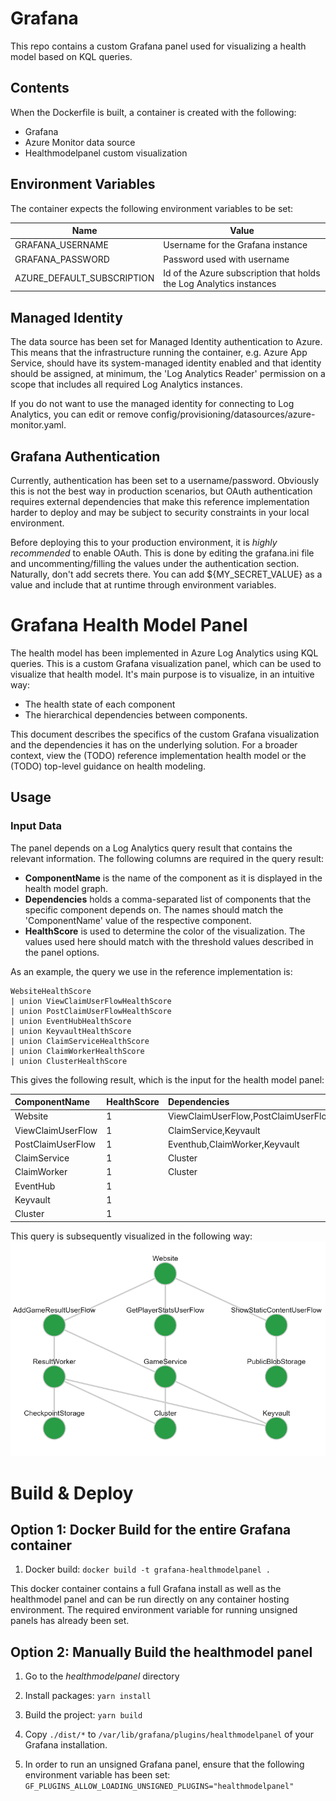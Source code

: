 # Grafana
This repo contains a custom Grafana panel used for visualizing a health model based on KQL queries.

## Contents
When the Dockerfile is built, a container is created with the following:

- Grafana
- Azure Monitor data source
- Healthmodelpanel custom visualization

## Environment Variables
The container expects the following environment variables to be set:

| Name | Value   |
|------|---------|
| GRAFANA_USERNAME | Username for the Grafana instance |
| GRAFANA_PASSWORD | Password used with username |
| AZURE_DEFAULT_SUBSCRIPTION | Id of the Azure subscription that holds the Log Analytics instances |

## Managed Identity
The data source has been set for Managed Identity authentication to Azure.
This means that the infrastructure running the container, e.g. Azure App Service, should have its system-managed identity enabled and that identity should be assigned, at minimum, the 'Log Analytics Reader' permission on a scope that includes all required Log Analytics instances.

If you do not want to use the managed identity for connecting to Log Analytics, you can edit or remove config/provisioning/datasources/azure-monitor.yaml.

## Grafana Authentication
Currently, authentication has been set to a username/password. Obviously this is not the best way in production scenarios, but OAuth authentication requires external dependencies that make this reference implementation harder to deploy and may be subject to security constraints in your local environment. 

Before deploying this to your production environment, it is *highly recommended* to enable OAuth. This is done by editing the grafana.ini file and uncommenting/filling the values under the authentication section. Naturally, don't add secrets there. You can add ${MY_SECRET_VALUE} as a value and include that at runtime through environment variables. 


# Grafana Health Model Panel

The health model has been implemented in Azure Log Analytics using KQL queries. This is a custom Grafana visualization panel, which can be used to visualize that health model. It's main purpose is to visualize, in an intuitive way:

- The health state of each component
- The hierarchical dependencies between components.

This document describes the specifics of the custom Grafana visualization and the dependencies it has on the underlying solution. For a broader context, view the (TODO) reference implementation health model or the (TODO) top-level guidance on health modeling.

## Usage

### Input Data

The panel depends on a Log Analytics query result that contains the relevant information. The following columns are required in the query result:

- **ComponentName** is the name of the component as it is displayed in the health model graph.
- **Dependencies** holds a comma-separated list of components that the specific component depends on. The names should match the 'ComponentName' value of the respective component.
- **HealthScore** is used to determine the color of the visualization. The values used here should match with the threshold values described in the panel options.

As an example, the query we use in the reference implementation is:

```kql
WebsiteHealthScore
| union ViewClaimUserFlowHealthScore
| union PostClaimUserFlowHealthScore
| union EventHubHealthScore
| union KeyvaultHealthScore
| union ClaimServiceHealthScore
| union ClaimWorkerHealthScore
| union ClusterHealthScore
```

This gives the following result, which is the input for the health model panel:

| ComponentName     | HealthScore | Dependencies                        |
| :---------------- | :---------- | :---------------------------------- |
| Website           | 1           | ViewClaimUserFlow,PostClaimUserFlow |
| ViewClaimUserFlow | 1           | ClaimService,Keyvault               |
| PostClaimUserFlow | 1           | Eventhub,ClaimWorker,Keyvault       |
| ClaimService      | 1           | Cluster                             |
| ClaimWorker       | 1           | Cluster                             |
| EventHub          | 1           |                                     |
| Keyvault          | 1           |                                     |
| Cluster           | 1           |                                     |

This query is subsequently visualized in the following way:
![Example healthmodelpanel](./media/healthmodel-example.png)

# Build & Deploy

## Option 1: Docker Build for the entire Grafana container

1. Docker build:
   `docker build -t grafana-healthmodelpanel .`

This docker container contains a full Grafana install as well as the healthmodel panel and can be run directly on any container hosting environment. The required environment variable for running unsigned panels has already been set.

## Option 2: Manually Build the healthmodel panel

1. Go to the _healthmodelpanel_ directory

2. Install packages:
   `yarn install`

3. Build the project:
   `yarn build`

4. Copy `./dist/*` to `/var/lib/grafana/plugins/healthmodelpanel` of your Grafana installation.

5. In order to run an unsigned Grafana panel, ensure that the following environment variable has been set:
   `GF_PLUGINS_ALLOW_LOADING_UNSIGNED_PLUGINS="healthmodelpanel"`

